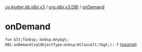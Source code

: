 [uy.klutter.db.jdbi.v3](../index.md) / [org.jdbi.v3.DBI](index.md) / [onDemand](.)


# onDemand
`fun &lt;T&nbsp;:&nbsp;Any&gt; DBI.onDemand(sqlObjectType:&nbsp;KClass&lt;T&gt;): T` [(source)](https://github.com/kohesive/klutter/blob/master/db-jdbi-v3-jdk8/src/main/kotlin/uy/klutter/db/jdbi/v3/Extensions.kt#L33)


